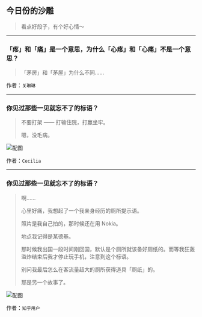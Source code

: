 ## 今日份的沙雕

> 看点好段子，有个好心情～


 
---

### 「疼」和「痛」是一个意思，为什么「心疼」和「心痛」不是一个意思？

> 「茅房」和「茅屋」为什么不同……


作者：`关琳琳`

---

### 你见过那些一见就忘不了的标语？

> 不要打架 —— 打输住院，打赢坐牢。
> 
> 嗯，没毛病。



![配图](http://pic4.zhimg.com/70/v2-dc21888fa91f61ba5fdf431d1cfb2beb_b.jpg)


作者：`Cecilia`

---

### 你见过那些一见就忘不了的标语？

> 啊……
> 
> 心里好痛，我想起了一个我亲身经历的厕所提示语。
> 
> 照片是我自己拍的，那时候还在用 Nokia。
> 
> 地点我记得是某德基。
> 
> 那时候我出国一段时间刚回国，默认是个厕所就该备好厕纸的。而等我狂轰滥炸结束后我才停止玩手机，注意到这个标语。
> 
> 别问我最后怎么在客流量超大的厕所获得道具「厕纸」的。
> 
> 那是另一个故事了。



![配图](http://pic1.zhimg.com/70/ba28db5c8b3d791086fb3b4783982b70_b.jpg)


作者：`知乎用户`